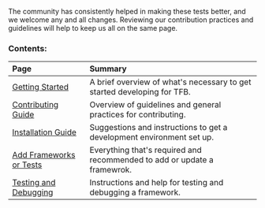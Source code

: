 The community has consistently helped in making these tests better, and we welcome any 
and all changes. Reviewing our contribution practices and guidelines will help to keep
us all on the same page. 

### Contents:

| Page | Summary |
|:---- |:------- |
[Getting Started](Development/Getting-Started) | A brief overview of what's necessary to get started developing for TFB.
[Contributing Guide](Development/Contributing-Guide) | Overview of guidelines and general practices for contributing.
[Installation Guide](Development/Installation-Guide) | Suggestions and instructions to get a development environment set up.
[Add Frameworks or Tests](Development/Add-Frameworks-or-Tests) | Everything that's required and recommended to add or update a framewrok.
[Testing and Debugging](Development/Testing-and-Debugging) | Instructions and help for testing and debugging a framework.
